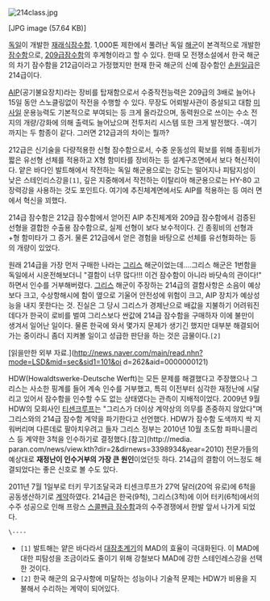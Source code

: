 ![214class.jpg](//rv.wkcdn.net/http://rigvedawiki.net/r1/pds/214class.jpg)

[JPG image (57.64 KB)]

[독일](%EB%8F%85%EC%9D%BC.md)이 개발한 [재래식잠수함](%EC%9E%AC%EB%9E%98%EC%8B%9D%20%EC%9E%A0%EC%88%98%ED%95%A8.md). 1,000톤
제한에서 풀려난 독일 [해군](%ED%95%B4%EA%B5%B0.md)이 본격적으로 개발한
[잠수함](%EC%9E%A0%EC%88%98%ED%95%A8.md)으로, [209급잠수함](209%EA%B8%89%20%EC%9E%A0%EC%88%98%ED%95%A8.md)의 후계형이라고 할 수 있다. 한때 모
전쟁소설에서 한국 해군의 차기 잠수함을 212급이라고 가정했지만 현재 한국 해군의 신예 잠수함인
[손원일급](%EC%86%90%EC%9B%90%EC%9D%BC%EA%B8%89.md)은 214급이다.

[AIP](AIP.md)(공기불요장치)라는 장비를 탑재함으로서 수중작전능력은 209급의 3배로 늘어나 15일 동안 스노클링없이 작전을
수행할 수 있다. 무장도 어뢰발사관이 증설되고 대함 [미사일](%EB%AF%B8%EC%82%AC%EC%9D%BC.md) 운용능력도
기본적으로 부여되는 등 크게 올라갔으며, 동력원으로 쓰이는 수소 전지의 개량/강화에 의해 출력도 늘어났으며 전투처리 시스템 또한 크게
발전했다. -여기까지는 두 함종이 같다. 그러면 212급과의 차이는 뭘까?

212급은 신기술을 다량적용한 신형 잠수함으로서, 수중 운동성의 확보를 위해 종횡비가 짧은 유선형 선체를 적용하고 X형 함미타를 장비하는 등
설계구조면에서 보다 혁신적이다. 얕은 바다인 발트해에서 작전하는 독일 해군용으로는 강도는 떨어지나 피탐지성이 낮은 스테인리스강을`[1]`,
깊은 지중해에서 작전하는 이탈리아 해군용으로는 HY-80 고장력강을 사용하는 것도 포인트다. 여기에 추진체계면에서도 AIP를 적용하는 등
여러 면에서 혁신을 꾀했다.

214급 잠수함은 212급 잠수함에서 얻어진 AIP 추진체계와 209급 잠수함에서 검증된 선형을 결합한 수출용 잠수함으로, 실제 선형이 보다
보수적이다. 긴 종횡비의 선형과 +형 함미타가 그 증거. 물론 212급에서 얻은 경험을 바탕으로 선체를 유선형화하는 등의 개량이 있었다.

원래 214급을 가장 먼저 구매한 나라는 [그리스](%EA%B7%B8%EB%A6%AC%EC%8A%A4.md) 해군이었는데....그리스
해군은 1번함을 독일에서 시운전해보더니 "결함이 너무 많다!!! 이건 잠수함이 아니라 바닷속의 관이다!" 하면서 인수를 거부해버렸다.
[그리스](%EA%B7%B8%EB%A6%AC%EC%8A%A4.md) 해군이 주장하는 214급의 결함사항은 소음이 예상보다 크고,
수상항해시에 함이 옆으로 기울어 안전성에 위험이 크고, AIP 장치가 예상성능을 내지 못한다는 것. 진실은 그 당시 그리스가 경제난으로
배값을 지불하기 어려워진데다가 한국이 로비를 벌여 그리스보다 싼값에 214급 잠수함을 구매하자 이에 불만이 생겨서 일어난 일이다. 물론
한국에 와서 몇가지 문제가 생기긴 했지만 대부분 해결되어가는 중이라니 좀더 지켜볼 일이고 성급한 판단을 하는 것은 금물이다.`[2]`

[읽을만한 외부 자료.](http://news.naver.com/main/read.nhn?mode=LSD&mid=sec&sid1=101&oi
d=262&aid=0000000121)

HDW(Howaldtswerke-Deutsche Werft)는 모든 문제를 해결했다고 주장했으나 그리스는 사소한 핑계를 들어 계속 인수를
거부했고, 특히 이전부터 심각한 재정난에 시달리고 있어서 잠수함을 인수할 수도 없는 상태였다는 관측이 지배적이었다. 2009년 9월 HDW의
모회사인 [티센크루프](%ED%8B%B0%EC%84%BC%ED%81%AC%EB%A3%A8%ED%94%84.md)는 "그리스가 더이상
계약상의 의무를 존중하지 않았다"며 그리스와의 214급 잠수함 계약을 파기한다고 선언했다. HDW가 잠수함 도색까지 싹 지워버리며 다른데로
팔아치우려고 들자 그리스 정부는 2010년 10월 초도함 파파니콜리스 등 계약한 3척을 인수하기로 결정했다.[참고](http://media.
paran.com/news/view.kth?dir=2&dirnews=3398934&year=2010) 전문가들의 예상대로 **재정난이
인수거부의 가장 큰 원인**이었던듯 하다. 214급의 결함이 어느정도 해결되었다는 좋은 신호로 볼 수도 있다.

2011년 7월 1일부로 터키 무기조달국과 티센크루프가 27억 달러(20억 유로)에 6척을 공동생산하기로
[계약](http://www.defensenews.com/story.php?i=6981558&c=SEA&s=TOP)하였다. 214급은
한국(9척), 그리스(3척)에 이어 터키(6척)에서의 수주 성공으로 인해 프랑스 [스콜펜급 잠수함](%EC%8A%A4%EC%BD%9C%ED%8E%9C%EA%B8%89%20%EC%9E%A0%EC%88%98%ED%95%A8.md)과의 수주경쟁에서 한발 앞서 나가게 되었다.

`\----`

  * `[1]` 발트해는 얕은 바다라서 [대잠초계기](%EB%8C%80%EC%9E%A0%EC%B4%88%EA%B3%84%EA%B8%B0.md)의 MAD의 효율이 극대화된다. 이 MAD에 대한 피탐성을 조금이라도 줄이기 위해 강철보다 MAD에 강한 스테인레스강을 선택한 것이다.
  * `[2]` 한국 해군의 요구사항에 미달하는 성능이나 기술적 문제는 HDW가 비용을 지불해서 수리하는 계약이 되어있다.

